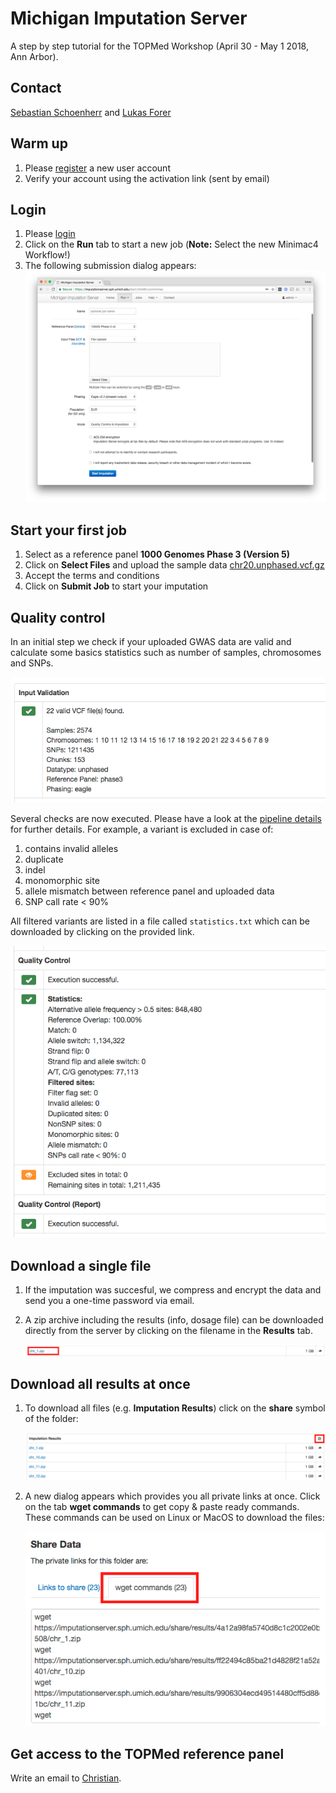 # Michigan Imputation Server

A step by step tutorial for the TOPMed Workshop (April 30 - May 1 2018, Ann Arbor).

## Contact

[Sebastian Schoenherr](mailto:sebastian.schoenherr@i-med.ac.at) and [Lukas Forer](mailto:lukas.forer@i-med.ac.at)

## Warm up

1. Please [register](https://imputationserver.sph.umich.edu/index.html#!pages/register) a new user account
2. Verify your account using the activation link (sent by email)

## Login

1. Please [login](https://imputationserver.sph.umich.edu/index.html#!pages/login)
2. Click on the **Run** tab to start a new job (**Note:** Select the new Minimac4 Workflow!)
3. The following submission dialog appears:
![](images/image02.png)


## Start your first job

1. Select as a reference panel **1000 Genomes Phase 3 (Version 5)**
2. Click on **Select Files** and upload the sample data [chr20.unphased.vcf.gz](https://imputationserver.sph.umich.edu/static/downloads/test-data/chr20.unphased.vcf.gz)
3. Accept the terms and conditions
4. Click on **Submit Job** to start your imputation

## Quality control

In an initial step we check if your uploaded GWAS data are valid and calculate some basics statistics such as number of samples, chromosomes and SNPs.

![](images/input-validation.png)

Several checks are now executed. Please have a look at the [pipeline details](http://imputationserver.readthedocs.io/en/latest/pipeline/) for further details. For example, a variant is excluded in case of:

1. contains invalid alleles
2. duplicate
3. indel
4. monomorphic site
5. allele mismatch between reference panel and uploaded data
6. SNP call rate < 90%

All filtered variants are listed in a file called `statistics.txt` which can be downloaded by clicking on the provided link.

![](images/qc.png)

## Download a single file

1. If the imputation was succesful, we compress and encrypt the data and send you a one-time password via email.

2. A zip archive including the results (info, dosage file) can be downloaded directly from the server by clicking on the filename in the **Results** tab.

   ![](images/downloads02.png)

## Download all results at once

1. To download all files (e.g. **Imputation Results**) click on the **share** symbol of the folder:

   ![](images/downloads04.png)

2. A new dialog appears which provides you all private links at once. Click on the tab  **wget commands** to get copy & paste ready commands. These commands can be used on Linux or MacOS to download the files:

   ![](images/share02.png)

## Get access to the TOPMed reference panel

Write an email to [Christian](mailto:cfuchsb@umich.edu).
